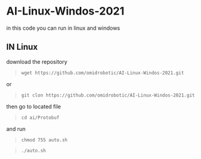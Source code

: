 # AI-Linux-Windos-2021
in this code you can run in linux and windows 

## IN Linux


download the repository

> `wget https://github.com/omidrobotic/AI-Linux-Windos-2021.git` 

or

> `git clon https://github.com/omidrobotic/AI-Linux-Windos-2021.git`

then go to located file

> `cd ai/Protobuf`
  
  and run
  
> `chmod 755 auto.sh`
  
  
> `./auto.sh`
